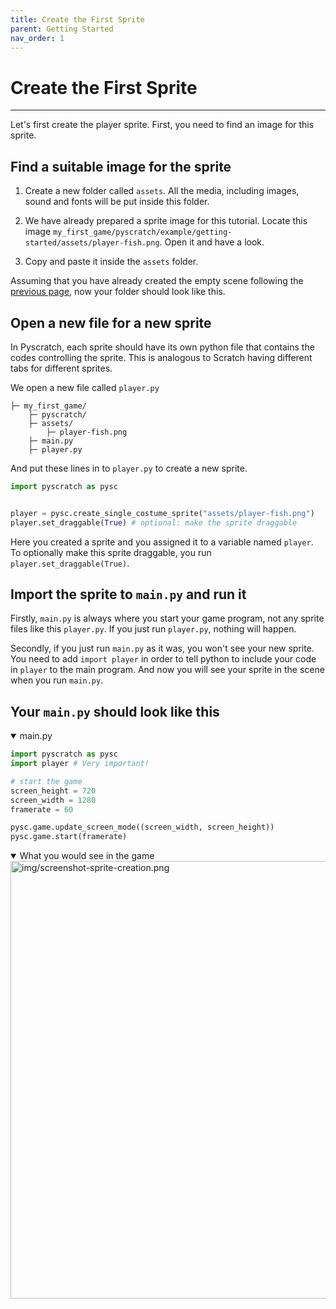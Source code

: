```yaml
---
title: Create the First Sprite
parent: Getting Started
nav_order: 1
---
```

# Create the First Sprite
---
Let's first create the player sprite. First, you need to find an image for this sprite. 

## Find a suitable image for the sprite
1. Create a new folder called `assets`. All the media, including images, sound and fonts will be put inside this folder. 

2. We have already prepared a sprite image for this tutorial. Locate this image `my_first_game/pyscratch/example/getting-started/assets/player-fish.png`. Open it and have a look.

3. Copy and paste it inside the `assets` folder. 

Assuming that you have already created the empty scene following the [previous page](index), now your folder should look like this. 

## Open a new file for a new sprite
In Pyscratch, each sprite should have its own python file that contains the codes controlling the sprite. This is analogous to Scratch having different tabs for different sprites. 

We open a new file called `player.py`
```
├─ my_first_game/
    ├─ pyscratch/
    ├─ assets/
        ├─ player-fish.png
    ├─ main.py
    ├─ player.py
```

And put these lines in to `player.py` to create a new sprite.

```python
import pyscratch as pysc


player = pysc.create_single_costume_sprite("assets/player-fish.png")
player.set_draggable(True) # optional: make the sprite draggable
```

Here you created a sprite and you assigned it to a variable named `player`. To optionally make this sprite draggable, you run `player.set_draggable(True)`. 


## Import the sprite to `main.py` and run it
Firstly, `main.py` is always where you start your game program, not any sprite files like this `player.py`. If you just run `player.py`, nothing will happen. 

Secondly, if you just run `main.py` as it was, you won't see your new sprite. You need to add `import player` in order to tell python to include your code in `player` to the main program. And now you will see your sprite in the scene when you run `main.py`.


## Your `main.py` should look like this
<details open markdown="block">
  <summary>
    main.py
  </summary>

```python
import pyscratch as pysc
import player # Very important!

# start the game
screen_height = 720
screen_width = 1280
framerate = 60

pysc.game.update_screen_mode((screen_width, screen_height))
pysc.game.start(framerate)
```
</details>


<details open markdown="block">
  <summary>
    What you would see in the game
  </summary>
  <img src="img/screenshot-sprite-creation.png" alt="img/screenshot-sprite-creation.png" width="700"/>
</details>
